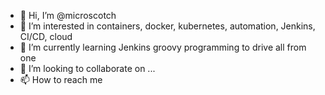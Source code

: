 - 👋 Hi, I’m @microscotch
- 👀 I’m interested in containers, docker, kubernetes, automation, Jenkins, CI/CD, cloud
- 🌱 I’m currently learning Jenkins groovy programming to drive all from one
- 💞️ I’m looking to collaborate on ...
- 📫 How to reach me 

<!---
microscotch/microscotch is a ✨ special ✨ repository because its `README.md` (this file) appears on your GitHub profile.
You can click the Preview link to take a look at your changes.
--->
